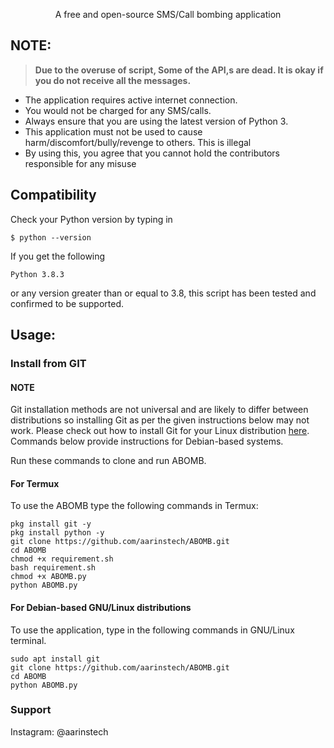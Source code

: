 <p align="center">A free and open-source SMS/Call bombing application</p>

## NOTE:

> **Due to the overuse of script, Some of the API,s are dead. It is okay if you do not receive all the messages.**

- The application requires active internet connection.
- You would not be charged for any SMS/calls.
- Always ensure that you are using the latest version of Python 3.
- This application must not be used to cause harm/discomfort/bully/revenge to others. This is illegal
- By using this, you agree that you cannot hold the contributors responsible for any misuse


## Compatibility
Check your Python version by typing in
```shell script
$ python --version
```
If you get the following
```shell script
Python 3.8.3
```
or any version greater than or equal to 3.8, this script has been tested and confirmed to be supported.

## Usage:

### Install from GIT

#### NOTE 

Git installation methods are not universal and are likely to differ between distributions so installing Git as per the given instructions below may not work. Please check out how to install Git for your Linux distribution [here](https://git-scm.com/). Commands below provide instructions for Debian-based systems.

Run these commands to clone and run ABOMB.

#### For Termux

To use the ABOMB type the following commands in Termux:
```shell script
pkg install git -y 
pkg install python -y 
git clone https://github.com/aarinstech/ABOMB.git
cd ABOMB
chmod +x requirement.sh
bash requirement.sh
chmod +x ABOMB.py
python ABOMB.py
```

#### For Debian-based GNU/Linux distributions

To use the application, type in the following commands in GNU/Linux terminal.
```shell script
sudo apt install git
git clone https://github.com/aarinstech/ABOMB.git
cd ABOMB
python ABOMB.py
```

### Support

Instagram: @aarinstech
